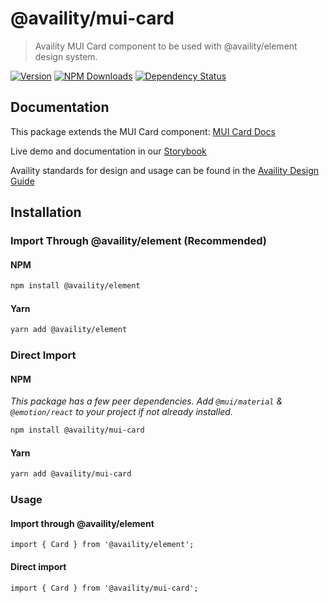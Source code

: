 # @availity/mui-card

> Availity MUI Card component to be used with @availity/element design system.

[![Version](https://img.shields.io/npm/v/@availity/mui-card.svg?style=for-the-badge)](https://www.npmjs.com/package/@availity/mui-card)
[![NPM Downloads](https://img.shields.io/npm/dt/@availity/mui-card.svg?style=for-the-badge)](https://www.npmjs.com/package/@availity/mui-card)
[![Dependency Status](https://img.shields.io/librariesio/release/npm/@availity/mui-card?style=for-the-badge)](https://github.com/Availity/element/blob/main/packages/mui-card/package.json)

## Documentation

This package extends the MUI Card component: [MUI Card Docs](https://mui.com/components/card/)

Live demo and documentation in our [Storybook](https://availity.github.io/element/?path=/docs/components-card-introduction--docs)

Availity standards for design and usage can be found in the [Availity Design Guide](https://zeroheight.com/2e36e50c7)

## Installation

### Import Through @availity/element (Recommended)

#### NPM

```bash
npm install @availity/element
```

#### Yarn

```bash
yarn add @availity/element
```

### Direct Import

#### NPM

_This package has a few peer dependencies. Add `@mui/material` & `@emotion/react` to your project if not already installed._

```bash
npm install @availity/mui-card
```

#### Yarn

```bash
yarn add @availity/mui-card
```

### Usage

#### Import through @availity/element

```tsx
import { Card } from '@availity/element';
```

#### Direct import

```tsx
import { Card } from '@availity/mui-card';
```
